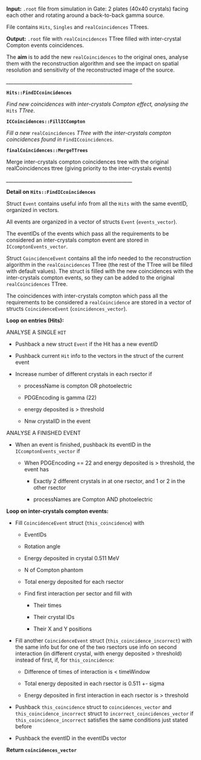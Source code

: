 **Input:**
``.root`` file from simulation in Gate: 2 plates (40x40 crystals) facing each other and rotating around a back-to-back gamma source.

File contains ``Hits``, ``Singles`` and ``realCoincidences`` TTrees.

**Output:**
``.root`` file with ``realCoincidences`` TTree filled with inter-crystal Compton events coincidences.



The **aim** is to add the new ``realCoincidences`` to the original ones, analyse them with the reconstruction algorithm and see the impact on spatial resolution and sensitivity of the reconstructed image of the source.



*____________________________________________________*

**``Hits::FindICcoincidences``**

*Find new coincidences with inter-crystals Compton effect, analysing the* ``Hits`` *TTree*.

**``ICCoincidences::FillICCompton``**

*Fill a new* ``realCoincidences`` *TTree with the inter-crystals compton coincidences found in* ``FindICcoincidences``.

**``finalCoincidences::MergeTTrees``**

Merge inter-crystals compton coincidences tree with the original realCoincidences ttree (giving priority to the inter-crystals events)

*____________________________________________________*

**Detail on ``Hits::FindICcoincidences``**

Struct ``Event`` contains useful info from all the ``Hits`` with the same eventID, organized in vectors.

All events are organized in a vector of structs ``Event`` (``events_vector``).

The eventIDs of the events which pass all the requirements to be considered an inter-crystals compton event are stored in ``ICcomptonEvents_vector``.

Struct ``CoincidenceEvent`` contains all the info needed to the reconstruction algorithm in the ``realCoincidences`` TTree (the rest of the TTree will be filled with default values). The struct is filled with the new coincidences with the inter-crystals compton events, so they can be added to the original ``realCoincidences`` TTree.

  The coincidences with inter-crystals compton which pass all the requirements to be considered a ``realCoincidence`` are stored in a vector of structs ``CoincidenceEvent`` (``coincidences_vector``).

**Loop on entries (****Hits****):**

ANALYSE A SINGLE ``HIT``
* Pushback a new struct ``Event`` if the Hit has a new eventID

* Pushback current ``Hit`` info to the vectors in the struct of the current event

* Increase number of different crystals in each rsector if

    * processName is compton OR photoelectric

    * PDGEncoding is gamma (22)

    * energy deposited is > threshold

    * Nnw crystalID in the event

ANALYSE A FINISHED EVENT

* When an event is finished, pushback its eventID in the ``ICcomptonEvents_vector`` if

    * When PDGEncoding == 22 and energy deposited is > threshold, the event has

        * Exactly 2 different crystals in at one rsector, and 1 or 2 in the other rsector

        * processNames are Compton AND photoelectric

****Loop on inter-crystals compton events:****

* Fill ``CoincidenceEvent`` struct (``this_coincidence``) with

    * EventIDs

    * Rotation angle

    * Energy deposited in crystal 0.511 MeV

    * N of Compton phantom

    * Total energy deposited for each rsector

    * Find first interaction per sector and fill with

        * Their times

        * Their crystal IDs

        * Their X and Y positions

* Fill another ``CoincidenceEvent`` struct (``this_coincidence_incorrect``) with the same info but for one of the two rsectors use info on second interaction (in different crystal, with energy deposited > threshold) instead of first, if, for ``this_coincidence``:

    * Difference of times of interaction is < timeWindow

    * Total energy deposited in each rsector is 0.511 +- sigma

    * Energy deposited in first interaction in each rsector is > threshold

* Pushback ``this_coincidence`` struct to ``coincidences_vector`` and ``this_coincidence_incorrect`` struct to ``incorrect_coincidences_vector`` if ``this_coincidence_incorrect`` satisfies the same conditions just stated before

* Pushback the eventID in the eventIDs vector



**Return ``coincidences_vector``**
